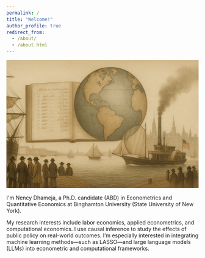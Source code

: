 ```yaml
---
permalink: /
title: "Welcome!"
author_profile: true
redirect_from: 
  - /about/
  - /about.html
---
```


<img src="images/banner.png" alt="banner" width="700">

I'm Nency Dhameja, a Ph.D. candidate (ABD) in Econometrics and Quantitative Economics at Binghamton University (State University of New York).

My research interests include labor economics, applied econometrics, and computational economics. I use causal inference to study the effects of public policy on real-world outcomes. I’m especially interested in integrating machine learning methods—such as LASSO—and large language models (LLMs) into econometric and computational frameworks.
